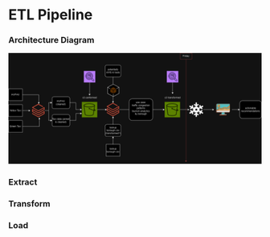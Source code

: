 # ETL Pipeline

### Architecture Diagram
![design](images/design_diagram.png)

### Extract

### Transform

### Load
